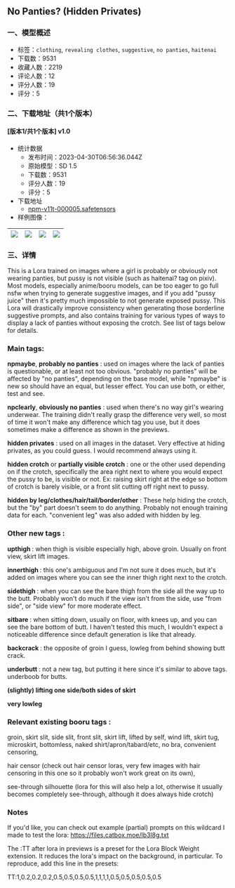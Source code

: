 ## No Panties? (Hidden Privates)
### 一、模型概述

- 标签：`clothing`, `revealing clothes`, `suggestive`, `no panties`, `haitenai`
- 下载数：9531
- 收藏人数：2219
- 评论人数：12
- 评分人数：19
- 评分：5

### 二、下载地址（共1个版本）

#### [版本1/共1个版本] v1.0

- 统计数据
  - 发布时间：2023-04-30T06:56:36.044Z
  - 原始模型：SD 1.5
  - 下载数：9531
  - 评分人数：19
  - 评分：5
- 下载地址
  - [npm-v11t-000005.safetensors](https://civitai.com/api/download/models/58682)
- 样例图像：

| <img src="https://image.civitai.com/xG1nkqKTMzGDvpLrqFT7WA/0bd27c5b-299f-4d01-264d-32d34a12e300/width=450/639320.jpeg" /> | <img src="https://image.civitai.com/xG1nkqKTMzGDvpLrqFT7WA/9a0d1778-1f10-4615-31a6-fce770221900/width=450/639326.jpeg" /> | <img src="https://image.civitai.com/xG1nkqKTMzGDvpLrqFT7WA/abb14274-df05-4b32-d03f-baae28e00f00/width=450/639337.jpeg" /> | <img src="https://image.civitai.com/xG1nkqKTMzGDvpLrqFT7WA/c98bead3-d109-4f29-5975-675209938c00/width=450/639343.jpeg" /> |
| ---- | ---- | ---- | ---- |


### 三、详情
<p>This is a Lora trained on images where a girl is probably or obviously not wearing panties, but pussy is not visible (such as haitenai? tag on pixiv). Most models, especially anime/booru models, can be too eager to go full nsfw when trying to generate suggestive images, and if you add "pussy juice" then it's pretty much impossible to not generate exposed pussy. This Lora will drastically improve consistency when generating those borderline suggestive prompts, and also contains training for various types of ways to display a lack of panties without exposing the crotch. See list of tags below for details.</p><p></p><h3>Main tags:</h3><p><strong>npmaybe</strong>, <strong>probably no panties</strong> : used on images where the lack of panties is questionable, or at least not too obvious. "probably no panties" will be affected by "no panties", depending on the base model, while "npmaybe" is new so should have an equal, but lesser effect. You can use both, or either, test and see.</p><p><strong>npclearly</strong>, <strong>obviously no panties</strong> : used when there's no way girl's wearing underwear. The training didn't really grasp the difference very well, so most of time it won't make any difference which tag you use, but it does sometimes make a difference as shown in the previews.</p><p><strong>hidden privates</strong> : used on all images in the dataset. Very effective at hiding privates, as you could guess. I would recommend always using it.</p><p><strong>hidden crotch</strong> or <strong>partially visible crotch</strong> : one or the other used depending on if the crotch, specifically the area right next to where you would expect the pussy to be, is visible or not. Ex: raising skirt right at the edge so bottom of crotch is barely visible, or a front slit cutting off right next to pussy.</p><p><strong>hidden by leg/clothes/hair/tail/border/other</strong> : These help hiding the crotch, but the "by" part doesn't seem to do anything. Probably not enough training data for each. "convenient leg" was also added with hidden by leg.</p><p></p><h3>Other new tags :</h3><p><strong>upthigh </strong>: when thigh is visible especially high, above groin. Usually on front view, skirt lift images.</p><p><strong>innerthigh </strong>: this one's ambiguous and I'm not sure it does much, but it's added on images where you can see the inner thigh right next to the crotch.</p><p><strong>sidethigh </strong>: when you can see the bare thigh from the side all the way up to the butt. Probably won't do much if the view isn't from the side, use "from side", or "side view" for more moderate effect.</p><p><strong>sitbare </strong>: when sitting down, usually on floor, with knees up, and you can see the bare bottom of butt. I haven't tested this much, I wouldn't expect a noticeable difference since default generation is like that already.</p><p><strong>backcrack </strong>: the opposite of groin I guess, lowleg from behind showing butt crack.</p><p><strong>underbutt </strong>: not a new tag, but putting it here since it's similar to above tags. underboob for butts.</p><p><strong>(slightly) lifting one side/both sides of skirt</strong></p><p><strong>very lowleg</strong></p><p></p><h3>Relevant existing booru tags :</h3><p>groin, skirt slit, side slit, front slit, skirt lift, lifted by self, wind lift, skirt tug, microskirt, bottomless, naked shirt/apron/tabard/etc, no bra, convenient censoring,</p><p>hair censor (check out hair censor loras, very few images with hair censoring in this one so it probably won't work great on its own),</p><p>see-through silhouette (lora for this will also help a lot, otherwise it usually becomes completely see-through, although it does always hide crotch)</p><p></p><h3>Notes</h3><p>If you'd like, you can check out example (partial) prompts on this wildcard I made to test the lora: <a target="_blank" rel="ugc" href="https://files.catbox.moe/lb3l8g.txt">https://files.catbox.moe/lb3l8g.txt</a></p><p>The :TT after lora in previews is a preset for the Lora Block Weight extension. It reduces the lora's impact on the background, in particular. To reproduce, add this line in the presets:</p><p>TT:1,0.2,0.2,0.2,0.5,0.5,0.5,0.5,1,1,1,1,0.5,0.5,0.5,0.5,0.5</p>